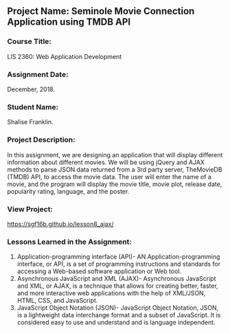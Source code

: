 ## Project Name:  Seminole Movie Connection Application using TMDB API

### Course Title:
LIS 2360:  Web Application Development

### Assignment Date:  
December, 2018.

### Student Name:  
Shalise Franklin.

### Project Description:
In this assignment, we are designing an application that will display different information about different movies. We will be using jQuery and AJAX methods to parse JSON data returned from a 3rd party server, TheMovieDB (TMDB) API, to access the movie data. The user will enter the name of a movie, and the program will display the movie title, movie plot, release date, popularity rating, language, and the poster. 

### View Project:
https://sgf16b.github.io/lesson8_ajax/

### Lessons Learned in the Assignment:
1. Application-programming interface (API)- AN Application-programming interface, or API, is a set of programming instructions and standards for accessing a Web-based software application or Web tool.
2. Asynchronous JavaScript and XML (AJAX)- Asynchronous JavaScript and XML, or AJAX, is a technique that allows for creating better, faster, and more interactive web applications with the help of XML/JSON, HTML, CSS, and JavaScript. 
3. JavaScript Object Notation (JSON)- JavaScript Object Notation, JSON, is a lightweight data interchange format and a subset of JavaScript. It is considered easy to use and understand and is language independent.
